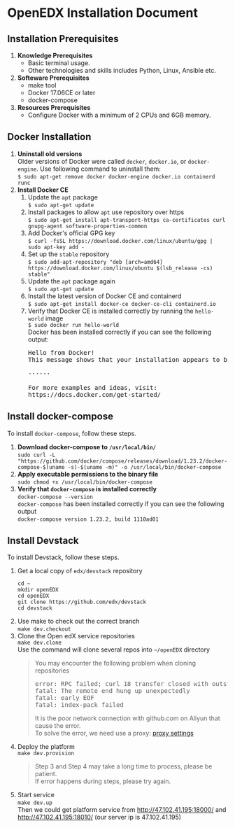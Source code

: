 # OpenEDX Installation Document

## Installation Prerequisites

1. **Knowledge Prerequisites**  
   - Basic terminal usage.
   - Other technologies and skills includes Python, Linux, Ansible etc.
2. **Softeware Prerequisites**  
   - make tool
   - Docker 17.06CE or later
   - docker-compose
3. **Resources Prerequisites**  
   - Configure Docker with a minimum of 2 CPUs and 6GB memory.

## Docker Installation

1. **Uninstall old versions**  
  Older versions of Docker were called `docker`, `docker.io`, or `docker-engine`. Use following command to uninstall them:  
     `$ sudo apt-get remove docker docker-engine docker.io containerd runc`  
2. **Install Docker CE**  
   1. Update the `apt` package  
      `$ sudo apt-get update`  
   2. Install packages to allow `apt` use repository over https  
      `$ sudo apt-get install apt-transport-https ca-certificates curl gnupg-agent software-properties-common`  
   3. Add Docker's official GPG key  
      `$ curl -fsSL https://download.docker.com/linux/ubuntu/gpg | sudo apt-key add -`  
   4. Set up the `stable` repository  
      `$ sudo add-apt-repository "deb [arch=amd64] https://download.docker.com/linux/ubuntu $(lsb_release -cs) stable"`  
   5. Update the `apt` package again  
      `$ sudo apt-get update`  
   6. Install the latest version of Docker CE and containerd  
      `$ sudo apt-get install docker-ce docker-ce-cli containerd.io`  
   7. Verify that Docker CE is installed correctly by running the `hello-world` image  
      `$ sudo docker run hello-world`  
      Docker has been installed correctly if you can see the following output:  
      <pre>
      Hello from Docker!
      This message shows that your installation appears to be working correctly.

      ······

      For more examples and ideas, visit:
      https://docs.docker.com/get-started/
      </pre>  
## Install docker-compose  
To install `docker-compose`, follow these steps.  
1. **Download docker-compose to `/usr/local/bin/`**  
`sudo curl -L "https://github.com/docker/compose/releases/download/1.23.2/docker-compose-$(uname -s)-$(uname -m)" -o /usr/local/bin/docker-compose`  
2. **Apply executable permissions to the binary file**  
`sudo chmod +x /usr/local/bin/docker-compose`  
3. **Verify that `docker-compose` is installed correctly**  
`docker-compose --version`  
`docker-compose` has been installed correctly if you can see the following output  
`docker-compose version 1.23.2, build 1110ad01`

## Install Devstack  
To install Devstack, follow these steps.  
1. Get a local copy of `edx/devstack` repository  
   ```
   cd ~
   mkdir openEDX 
   cd openEDX
   git clone https://github.com/edx/devstack
   cd devstack
   ```  
2. Use make to check out the correct branch  
   `make dev.checkout`  
3. Clone the Open edX service repositories  
   `make dev.clone`  
   Use the command will clone several repos into `~/openEDX` directory  
   > You may encounter the following problem when cloning repositories  
   > <pre>error: RPC failed; curl 18 transfer closed with outstanding read data remaining  
   > fatal: The remote end hung up unexpectedly  
   > fatal: early EOF  
   > fatal: index-pack failed</pre>  
   > It is the poor network connection with github.com on Aliyun that cause the error.  
   > To solve the error, we need use a proxy: [proxy settings](https://www.jianshu.com/p/b1f6e6944f94)  
4. Deploy the platform  
   `make dev.provision`  
   > Step 3 and Step 4 may take a long time to process, please be patient.  
   > If error happens during steps, please try again.
5. Start service  
   `make dev.up`  
   Then we could get platform service from http://47.102.41.195:18000/ and http://47.102.41.195:18010/ (our server ip is 47.102.41.195)  

   